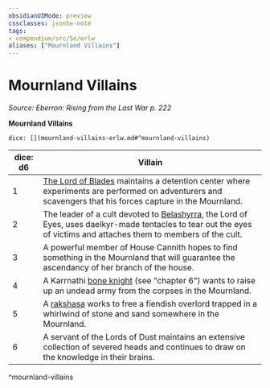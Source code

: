 ```yaml
---
obsidianUIMode: preview
cssclasses: json5e-note
tags:
- compendium/src/5e/erlw
aliases: ["Mournland Villains"]
---
```

# Mournland Villains
*Source: Eberron: Rising from the Last War p. 222* 

**Mournland Villains**

`dice: [](mournland-villains-erlw.md#^mournland-villains)`

| dice: d6 | Villain |
|----------|---------|
| 1 | [The Lord of Blades](/3-Mechanics/CLI/bestiary/npc/the-lord-of-blades-erlw.md) maintains a detention center where experiments are performed on adventurers and scavengers that his forces capture in the Mournland. |
| 2 | The leader of a cult devoted to [Belashyrra](/3-Mechanics/CLI/bestiary/npc/belashyrra-erlw.md), the Lord of Eyes, uses daelkyr-made tentacles to tear out the eyes of victims and attaches them to members of the cult. |
| 3 | A powerful member of House Cannith hopes to find something in the Mournland that will guarantee the ascendancy of her branch of the house. |
| 4 | A Karrnathi [bone knight](/3-Mechanics/CLI/bestiary/humanoid/bone-knight-erlw.md) (see "chapter 6") wants to raise up an undead army from the corpses in the Mournland. |
| 5 | A [rakshasa](/3-Mechanics/CLI/bestiary/fiend/rakshasa.md) works to free a fiendish overlord trapped in a whirlwind of stone and sand somewhere in the Mournland. |
| 6 | A servant of the Lords of Dust maintains an extensive collection of severed heads and continues to draw on the knowledge in their brains. |
^mournland-villains